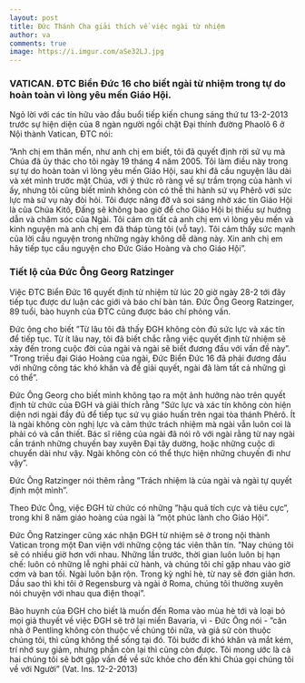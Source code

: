 ```yaml
---
layout: post
title: Đức Thánh Cha giải thích về việc ngài từ nhiệm
author: va
comments: true
image: https://i.imgur.com/aSe32LJ.jpg
---
```


### VATICAN. ĐTC Biển Đức 16 cho biết ngài từ nhiệm trong tự do hoàn toàn vì lòng yêu mến Giáo Hội.

Ngỏ lời với các tín hữu vào đầu buổi tiếp kiến chung sáng thứ tư 13-2-2013 trước sự hiện diện của 8 ngàn người ngồi chật Đại thính đường Phaolô 6 ở Nội thành Vatican, ĐTC nói:

”Anh chị em thân mến, như anh chị em biết, tôi đã quyết định rời sứ vụ mà Chúa đã ủy thác cho tôi ngày 19 tháng 4 năm 2005. Tôi làm điều này trong sự tự do hoàn toàn vì lòng yêu mến Giáo Hội, sau khi đã cầu nguyện lâu dài và xét mình trước mặt Chúa, với ý thức rõ ràng về sự trầm trọng của hành vi ấy, nhưng tôi cũng biết mình không còn có thể thi hành sứ vụ Phêrô với sức lực mà sứ vụ này đòi hỏi. Tôi được nâng đỡ và soi sáng nhờ xác tín Giáo Hội là của Chúa Kitô, Đấng sẽ không bao giờ để cho Giáo Hội bị thiếu sự hướng dẫn và chăm sóc của Ngài. Tôi cám ơn tất cả anh chị em vì lòng yêu mến và kinh nguyện mà anh chị em đã tháp tùng tôi (vỗ tay). Tôi cảm thấy sức mạnh của lời cầu nguyện trong những ngày không dễ dàng này. Xin anh chị em hãy tiếp tục cầu nguyện cho Đức Giáo Hoàng và cho Giáo Hội”.

### Tiết lộ của Đức Ông Georg Ratzinger

Việc ĐTC Biển Đức 16 quyết định từ nhiệm từ lúc 20 giờ ngày 28-2 tới đây tiếp tục được dư luận các giới và báo chí bàn tán. Đức Ông Georg Ratzinger, 89 tuổi, bào huynh của ĐTC cũng được báo chí phỏng vấn.

Đức ông cho biết ”Từ lâu tôi đã thấy ĐGH không còn đủ sức lực và xác tín để tiếp tục. Từ ít lâu nay, tôi đã biết chắc rằng việc quyết định từ nhiệm sẽ xảy đến trong cuộc đời của ngài và ngài sẽ biết đương đầu với vấn đề này”.
”Trong triều đại Giáo Hoàng của ngài, Đức Biển Đức 16 đã phải đương đầu với những công tác khó khăn và để giải quyết, ngài đã làm tất cả những gì có thể”.

Đức Ông Georg cho biết mình không tạo ra một ảnh hưởng nào trên quyết định từ chức của ĐGH và giải thích rằng ”Sức lực và xác tín không còn hiện diện nơi ngài đầy đủ để tiếp tục sứ vụ giáo huấn trên ngai tòa thánh Phêrô. Ít là ngài không còn nghị lực và cảm thức trách nhiệm mà ngài vẫn luôn coi là phải có và cần thiết. Bác sĩ riêng của ngài đã nói rõ với ngài rằng từ nay ngài cần tránh những chuyến bay xuyên Đại tây dường, hoặc những cuộc di chuyển dài như vậy. Ngài không còn có thể thực hiện những chuyến đi như vậy”.

Đức Ông Ratzinger nói thêm rằng ”Trách nhiệm là của ngài và ngài tự quyết định một mình”.

Theo Đức Ông, việc ĐGH từ chức có những ”hậu quả tích cực và tiêu cực”, trong khi 8 năm giáo hoàng của ngài là ”một phúc lành cho Giáo Hội”.

Đức Ông Ratzinger cũng xác nhận ĐGH từ nhiệm sẽ ở trong nội thành Vatican trong một Đan viện với những cộng tác viên thân tín. ”Nay chúng tôi sẽ có nhiều giờ hơn với nhau. Những lần trước, thời gian luôn luôn bị hạn chế: luôn có những lễ nghi phải cử hành, và chúng tôi chỉ gặp nhau vào giờ cơm và ban tối. Ngài luôn bận rộn. Trong kỳ nghỉ hè, từ nay sẽ đơn giản hơn. Dầu sao thì khi tôi ở Regensburg và ngài ở Roma, chúng tôi thường xuyên nói chuyện với nhau qua điện thoại”.

Bào huynh của ĐGH cho biết là muốn đến Roma vào mùa hè tới và loại bỏ mọi giả thuyết về việc ĐGH sẽ trở lại miền Bavaria, vì - Đức Ông nói - ”căn nhà ở Pentling không còn thuộc về chúng tôi nữa, và giả sử còn thuộc chúng tôi, thì cũng không thể sống tại đó. Tôi bước đi khó khăn và mắt kém, trí nhớ suy giảm, nhưng phần còn lại thì cũng còn được. Tôi mong ước là cả hai chúng tôi sẽ bớt gặp vấn đề về sức khỏe cho đến khi Chúa gọi chúng tôi về với Người” (Vat. Ins. 12-2-2013)
